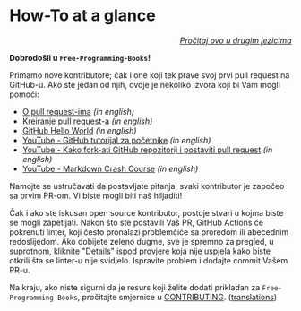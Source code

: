 # How-To at a glance

<div align="right" markdown="1">

*[Pročitaj ovo u drugim jezicima](../README.md#translations)*

</div>

**Dobrodošli u `Free-Programming-Books`!**

Primamo nove kontributore; čak i one koji tek prave svoj prvi pull request na GitHub-u. Ako ste jedan od njih, ovdje je nekoliko izvora koji bi Vam mogli pomoći:

* [O pull request-ima](https://docs.github.com/en/pull-requests/collaborating-with-pull-requests/proposing-changes-to-your-work-with-pull-requests/about-pull-requests) *(in english)*
* [Kreiranje pull request-a](https://docs.github.com/en/pull-requests/collaborating-with-pull-requests/proposing-changes-to-your-work-with-pull-requests/creating-a-pull-request) *(in english)*
* [GitHub Hello World](https://docs.github.com/en/get-started/quickstart/hello-world) *(in english)*
* [YouTube - GitHub tutorijal za početnike](https://www.youtube.com/watch?v=0fKg7e37bQE) *(in english)*
* [YouTube - Kako fork-ati GitHub repozitorij i postaviti pull request](https://www.youtube.com/watch?v=G1I3HF4YWEw) *(in english)*
* [YouTube - Markdown Crash Course](https://www.youtube.com/watch?v=HUBNt18RFbo) *(in english)*


Namojte se ustručavati da postavljate pitanja; svaki kontributor je započeo sa prvim PR-om. Vi biste mogli biti naš hiljaditi!

Čak i ako ste iskusan open source kontributor, postoje stvari u kojma biste se mogli zapetljati. Nakon što ste postavili Vaš PR, GitHub Actions će pokrenuti linter, koji često pronalazi problemčiće sa proredom ili abecednim redoslijedom. Ako dobijete zeleno dugme, sve je spremno za pregled, u suprotnom, kliknite "Details" ispod provjere koja nije uspjela kako biste otkrili šta se linter-u nije svidjelo. Ispravite problem i dodajte commit Vašem PR-u.

Na kraju, ako niste sigurni da je resurs koji želite dodati prikladan za `Free-Programming-Books`, pročitajte smjernice u [CONTRIBUTING](CONTRIBUTING.md). ([translations](../README.md#translations))
